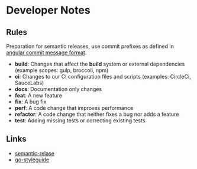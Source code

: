 # Developer Notes

## Rules
Preparation for semantic releases, use commit prefixes as defined in
[angular commit message format](https://github.com/angular/angular/blob/main/CONTRIBUTING.md#-commit-message-format).

* **build**: Changes that affect the **build** system or external dependencies (example scopes: gulp, broccoli, npm)
* **ci**: Changes to our CI configuration files and scripts (examples: CircleCi, SauceLabs)
* **docs**: Documentation only changes
* **feat**: A new feature
* **fix**: A bug fix
* **perf**: A code change that improves performance
* **refactor**: A code change that neither fixes a bug nor adds a feature
* **test**: Adding missing tests or correcting existing tests

## Links
* [semantic-relase](https://semantic-release.gitbook.io)
* [go-styleguide](https://github.com/bahlo/go-styleguide)